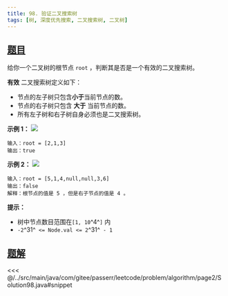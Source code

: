```yaml
---
title: 98. 验证二叉搜索树
tags: [树, 深度优先搜索, 二叉搜索树, 二叉树]
---
```



## [题目](https://leetcode.cn/problems/validate-binary-search-tree/)
给你一个二叉树的根节点 `root` ，判断其是否是一个有效的二叉搜索树。

**有效** 二叉搜索树定义如下：

* 节点的左子树只包含**小于**当前节点的数。
* 节点的右子树只包含 **大于** 当前节点的数。
* 所有左子树和右子树自身必须也是二叉搜索树。

**示例 1：**
![](https://assets.leetcode.com/uploads/2020/12/01/tree1.jpg)

```
输入：root = [2,1,3]
输出：true
```

**示例 2：**
![](https://assets.leetcode.com/uploads/2020/12/01/tree2.jpg)

```
输入：root = [5,1,4,null,null,3,6]
输出：false
解释：根节点的值是 5 ，但是右子节点的值是 4 。
```

**提示：**

* 树中节点数目范围在`[1, 10`^4^`]` 内
* `-2`^31^` <= Node.val <= 2`^31^` - 1`


## [题解](https://github.com/PasseRR/JavaLeetCode/blob/master/src/main/java/com/gitee/passerr/leetcode/problem/algorithm/page2/Solution98.java)

<<< @/../src/main/java/com/gitee/passerr/leetcode/problem/algorithm/page2/Solution98.java#snippet
